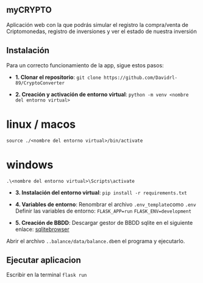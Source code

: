 ## myCRYPTO
Aplicación web con la que podrás simular el registro la compra/venta de Criptomonedas, registro de inversiones y ver el estado de nuestra inversión

## Instalación 
Para un correcto funcionamiento de la app, sigue estos pasos:

* **1. Clonar el repositorio**:
```git clone https://github.com/Davidrl-89/CryptoConverter ```

* **2. Creación y activación de entorno virtual**:
```python -m venv <nombre del entorno virtual>```
# linux / macos
```source ./<nombre del entorno virtual>/bin/activate```
# windows 
```.\<nombre del entorno virtual>\Scripts\activate```

* **3. Instalación del entorno virtual**:
```pip install -r requirements.txt```

* **4. Variables de entorno**:
     Renombrar el archivo ```.env_template```como ```.env```
     Definir las variables de entorno: ```FLASK_APP=run```
     ```FLASK_ENV=development```

* **5. Creación de BBDD**:
Descargar gestor de BBDD sqlite en el siguiente enlace: [sqlitebrowser](https://sqlitebrowser.org/dl/)

Abrir el archivo ```..balance/data/balance.db```en el programa y ejecutarlo.

## Ejecutar aplicacion 
Escribir en la terminal ```flask run ```